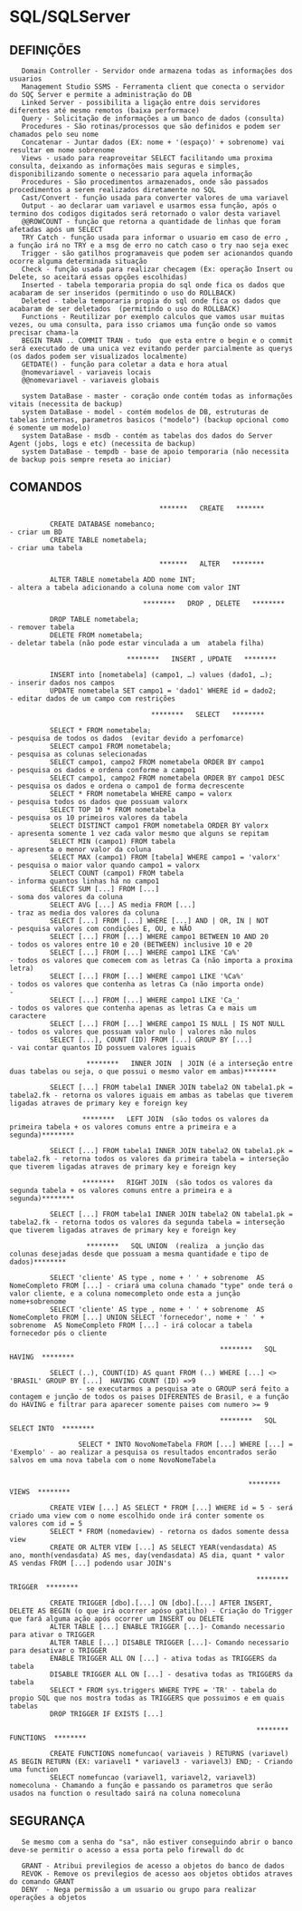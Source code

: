<h1>SQL/SQLServer</h1>

<h2>DEFINIÇÕES</h2>

       Domain Controller - Servidor onde armazena todas as informações dos usuarios 
       Management Studio SSMS - Ferramenta client que conecta o servidor do SQÇ Server e permite a administração do DB
       Linked Server - possibilita a ligação entre dois servidores diferentes até mesmo remotos (baixa performace)
       Query - Solicitação de informações a um banco de dados (consulta)
       Procedures - São rotinas/processos que são definidos e podem ser chamados pelo seu nome
       Concatenar - Juntar dados (EX: nome + '(espaço)' + sobrenome) vai resultar em nome sobrenome
       Views - usado para reaproveitar SELECT facilitando uma proxima consulta, deixando as informações mais seguras e simples, disponibilizando somente o necessario para aquela informação 
       Procedures - São procedimentos armazenados, onde são passados procedimentos a serem realizados diretamente no SQL 
       Cast/Convert - função usada para converter valores de uma variavel
       Output - ao declarar uam variavel e usarmos essa função, após o termino dos codigos digitados será retornado o valor desta variavel
       @@ROWCOUNT - função que retorna a quantidade de linhas que foram afetadas após um SELECT
       TRY Catch - função usada para informar o usuario em caso de erro , a função irá no TRY e a msg de erro no catch caso o try nao seja exec
       Trigger - são gatilhos programaveis que podem ser acionandos quando ocorre alguma determinada situação
       Check - função usada para realizar checagem (Ex: operação Insert ou Delete, so aceitará essas opções escolhidas)
       Inserted - tabela temporaria propia do sql onde fica os dados que acabaram de ser inseridos (permitindo o uso do ROLLBACK)
       Deleted - tabela temporaria propia do sql onde fica os dados que acabaram de ser deletados  (permitindo o uso do ROLLBACK)
       Functions - Reutilizar por exemplo calculos que vamos usar muitas vezes, ou uma consulta, para isso criamos uma função onde so vamos precisar chama-la 
       BEGIN TRAN .. COMMIT TRAN - tudo  que esta entre o begin e o commit será executado de uma unica vez evitando perder parcialmente as querys (os dados podem ser visualizados localmente)
       GETDATE() - função para coletar a data e hora atual
       @nomevariavel - variaveis locais
       @@nomevariavel - variaveis globais
       
       system DataBase - master - coração onde contém todas as informações vitais (necessita de backup)
       system DataBase - model - contém modelos de DB, estruturas de tabelas internas, parametros basicos ("modelo") (backup opcional como é somente um modelo)
       system DataBase - msdb - contém as tabelas dos dados do Server Agent (jobs, logs e etc) (necessita de backup)
       system DataBase - tempdb - base de apoio temporaria (não necessita de backup pois sempre reseta ao iniciar) 
       
<h2>COMANDOS</h2>

                                         *******   CREATE   *******
                                   
              CREATE DATABASE nomebanco;                                  - criar um BD
              CREATE TABLE nometabela;                                    - criar uma tabela

                                         *******   ALTER   ********  
                                   
              ALTER TABLE nometabela ADD nome INT;                        - altera a tabela adicionando a coluna nome com valor INT

                                     ********   DROP , DELETE   ********
                            
              DROP TABLE nometabela;                                      - remover tabela
              DELETE FROM nometabela;                                     - deletar tabela (não pode estar vinculada a um  atabela filha)

                                 ********   INSERT , UPDATE   ********   
                            
              INSERT into [nometabela] (campo1, …) values (dado1, …);     - inserir dados nos campos             
              UPDATE nometabela SET campo1 = 'dado1' WHERE id = dado2;    - editar dados de um campo com restrições            

                                       ********   SELECT   ********
                                   
              SELECT * FROM nometabela;                                   - pesquisa de todos os dados  (evitar devido a perfomarce)
              SELECT campo1 FROM nometabela;                              - pesquisa as colunas selecionadas  
              SELECT campo1, campo2 FROM nometabela ORDER BY campo1       - pesquisa os dados e ordena conforme a campo1
              SELECT campo1, campo2 FROM nometabela ORDER BY campo1 DESC  - pesquisa os dados e ordena o campo1 de forma decrescente
              SELECT * FROM nometabela WHERE campo = valorx               - pesquisa todos os dados que possuam valorx
              SELECT TOP 10 * FROM nometabela                             - pesquisa os 10 primeiros valores da tabela
              SELECT DISTINCT campo1 FROM nometabela ORDER BY valorx      - apresenta somente 1 vez cada valor mesmo que alguns se repitam
              SELECT MIN (campo1) FROM tabela                             - apresenta o menor valor da coluna 
              SELECT MAX (campo1) FROM [tabela] WHERE campo1 = 'valorx'   - pesquisa o maior valor quando campo1 = valorx
              SELECT COUNT (campo1) FROM tabela                           - informa quantos linhas há no campo1
              SELECT SUM [...] FROM [...]                                 - soma dos valores da coluna
              SELECT AVG [...] AS media FROM [...]                        - traz as media dos valores da coluna 
              SELECT [...] FROM [...] WHERE [...] AND | OR, IN | NOT      - pesquisa valores com condições E, OU, e NÃO 
              SELECT [...] FROM [...] WHERE campo1 BETWEEN 10 AND 20      - todos os valores entre 10 e 20 (BETWEEN) inclusive 10 e 20
              SELECT [...] FROM [...] WHERE campo1 LIKE 'Ca%'             - todos os valores que comecem com as letras Ca (não importa a proxima letra) 
              SELECT [...] FROM [...] WHERE campo1 LIKE '%Ca%'            - todos os valores que contenha as letras Ca (não importa onde)                        - 
              SELECT [...] FROM [...] WHERE campo1 LIKE 'Ca_'             - todos os valores que contenha apenas as letras Ca e mais um caractere 
              SELECT [...] FROM [...] WHERE campo1 IS NULL | IS NOT NULL  - todos os valores que possuam valor nulo | valores não nulos 
              SELECT [...], COUNT (ID) FROM [...] GROUP BY [...]          - vai contar quantos ID possuem valores iguais 

                       ********   INNER JOIN  | JOIN (é a interseção entre duas tabelas ou seja, o que possui o mesmo valor em ambas)********
                       
              SELECT [...] FROM tabela1 INNER JOIN tabela2 ON tabela1.pk = tabela2.fk - retorna os valores iguais em ambas as tabelas que tiverem ligadas atraves de primary key e foreign key 

                      ********   LEFT JOIN  (são todos os valores da primeira tabela + os valores comuns entre a primeira e a segunda)********

              SELECT [...] FROM tabela1 INNER JOIN tabela2 ON tabela1.pk = tabela2.fk - retorna todos os valores da primeira tabela = interseção que tiverem ligadas atraves de primary key e foreign key
                     
                      ********   RIGHT JOIN  (são todos os valores da segunda tabela + os valores comuns entre a primeira e a segunda)********

              SELECT [...] FROM tabela1 INNER JOIN tabela2 ON tabela1.pk = tabela2.fk - retorna todos os valores da segunda tabela = interseção que tiverem ligadas atraves de primary key e foreign key

                       ********   SQL UNION  (realiza  a junção das colunas desejadas desde que possuam a mesma quantidade e tipo de dados)********

              SELECT 'cliente' AS type , nome + ' ' + sobrenome  AS NomeCompleto FROM [...] - criará uma coluna chamado "type" onde terá o valor cliente, e a coluna nomecompleto onde esta a junção nome+sobrenome
              SELECT 'cliente' AS type , nome + ' ' + sobrenome  AS NomeCompleto FROM [...] UNION SELECT 'fornecedor', nome + ' ' + sobrenome  AS NomeCompleto FROM [...] - irá colocar a tabela fornecedor pós o cliente

                                                        ********   SQL HAVING  ********

              SELECT (..), COUNT(ID) AS quant FROM (..) WHERE [...] <> 'BRASIL' GROUP BY [...]  HAVING COUNT (ID) =>9 
                     - se executarmos a pesquisa ate o GROUP será feito a contagem e junção de todos os paises DIFERENTES de Brasil, e a função do HAVING e filtrar para aparecer somente paises com numero >= 9  

                                                        ********   SQL SELECT INTO  ********

                     SELECT * INTO NovoNomeTabela FROM [...] WHERE [...] = 'Exemplo' - ao realizar a pesquisa os resultados encontrados serão salvos em uma nova tabela com o nome NovoNomeTabela

                     
                                                               ********  VIEWS  ********
              
              CREATE VIEW [...] AS SELECT * FROM [...] WHERE id = 5 - será criado uma view com o nome escolhido onde irá conter somente os valores com id = 5
              SELECT * FROM (nomedaview) - retorna os dados somente dessa view
              CREATE OR ALTER VIEW [...] AS SELECT YEAR(vendasdata) AS ano, month(vendasdata) AS mes, day(vendasdata) AS dia, quant * valor AS vendas FROM [...] podendo usar JOIN's
              
                                                                 ********  TRIGGER  ********

              CREATE TRIGGER [dbo].[...] ON [dbo].[...] AFTER INSERT, DELETE AS BEGIN (o que irá ocorrer apóso gatilho) - Criação do Trigger que fará alguma ação após ocorrer um INSERT ou DELETE
              ALTER TABLE [...] ENABLE TRIGGER [...]- Comando necessario para ativar o TRIGGER
              ALTER TABLE [...] DISABLE TRIGGER [...]- Comando necessario para desativar o TRIGGER 
              ENABLE TRIGGER ALL ON [...] - ativa todas as TRIGGERS da tabela
              DISABLE TRIGGER ALL ON [...] - desativa todas as TRIGGERS da tabela
              SELECT * FROM sys.triggers WHERE TYPE = 'TR' - tabela do propio SQL que nos mostra todas as TRIGGERS que possuimos e em quais tabelas
              DROP TRIGGER IF EXISTS [...]
              
                                                                 ********  FUNCTIONS  ********

              CREATE FUNCTIONS nomefuncao( variaveis ) RETURNS (variavel) AS BEGIN RETURN (EX: variavel1 * variavel3 - variavel3) END; - Criando uma function
              SELECT nomefuncao (variavel1, variavel2, variavel3) nomecoluna - Chamando a função e passando os parametros que serão usados na function o resultado sairá na coluna nomecoluna

  
<H2>SEGURANÇA</h2>

       Se mesmo com a senha do "sa", não estiver conseguindo abrir o banco deve-se permitir o acesso a essa porta pelo firewall do dc

       GRANT - Atribui previlegios de acesso a objetos do banco de dados
       REVOK - Remove os previlegios de acesso aos objetos obtidos atraves do comando GRANT
       DENY  - Nega permissão a um usuario ou grupo para realizar operações a objetos
